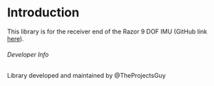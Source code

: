 # Introduction
This library is for the receiver end of the Razor 9 DOF IMU (GitHub link [here](https://github.com/Razor-AHRS/razor-9dof-ahrs/tree/master/Arduino/Razor_AHRS)).


###### Developer Info
Library developed and maintained by @TheProjectsGuy
